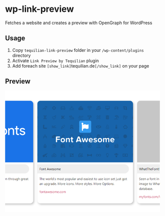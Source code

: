 # wp-link-preview

Fetches a website and creates a preview with OpenGraph for WordPress

## Usage

1. Copy `tequilian-link-preview` folder in your `/wp-content/plugins` directory
2. Activate `Link Preview by Tequilian` plugin
3. Add foreach site `[show_link]`tequilian.de`[/show_link]` on your page

## Preview

![Legacy preview](/assets/preview.png)
